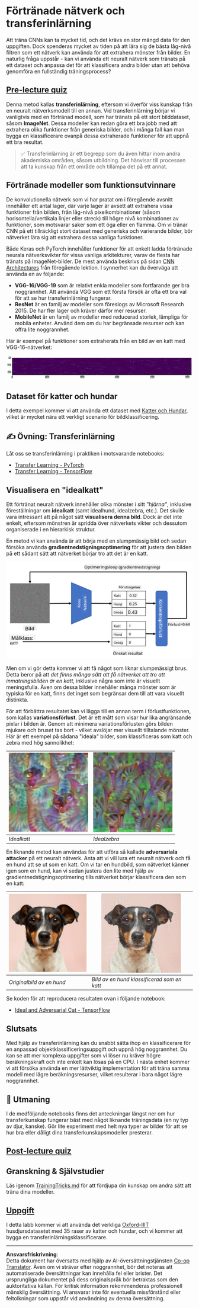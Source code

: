 <!--
CO_OP_TRANSLATOR_METADATA:
{
  "original_hash": "717775c4050ccbffbe0c961ad8bf7bf7",
  "translation_date": "2025-08-28T15:14:34+00:00",
  "source_file": "lessons/4-ComputerVision/08-TransferLearning/README.md",
  "language_code": "sv"
}
-->
# Förtränade nätverk och transferinlärning

Att träna CNNs kan ta mycket tid, och det krävs en stor mängd data för den uppgiften. Dock spenderas mycket av tiden på att lära sig de bästa låg-nivå filtren som ett nätverk kan använda för att extrahera mönster från bilder. En naturlig fråga uppstår - kan vi använda ett neuralt nätverk som tränats på ett dataset och anpassa det för att klassificera andra bilder utan att behöva genomföra en fullständig träningsprocess?

## [Pre-lecture quiz](https://red-field-0a6ddfd03.1.azurestaticapps.net/quiz/108)

Denna metod kallas **transferinlärning**, eftersom vi överför viss kunskap från en neuralt nätverksmodell till en annan. Vid transferinlärning börjar vi vanligtvis med en förtränad modell, som har tränats på ett stort bilddataset, såsom **ImageNet**. Dessa modeller kan redan göra ett bra jobb med att extrahera olika funktioner från generiska bilder, och i många fall kan man bygga en klassificerare ovanpå dessa extraherade funktioner för att uppnå ett bra resultat.

> ✅ Transferinlärning är ett begrepp som du även hittar inom andra akademiska områden, såsom utbildning. Det hänvisar till processen att ta kunskap från ett område och tillämpa det på ett annat.

## Förtränade modeller som funktionsutvinnare

De konvolutionella nätverk som vi har pratat om i föregående avsnitt innehåller ett antal lager, där varje lager är avsett att extrahera vissa funktioner från bilden, från låg-nivå pixelkombinationer (såsom horisontella/vertikala linjer eller streck) till högre nivå kombinationer av funktioner, som motsvarar saker som ett öga eller en flamma. Om vi tränar CNN på ett tillräckligt stort dataset med generiska och varierande bilder, bör nätverket lära sig att extrahera dessa vanliga funktioner.

Både Keras och PyTorch innehåller funktioner för att enkelt ladda förtränade neurala nätverksvikter för vissa vanliga arkitekturer, varav de flesta har tränats på ImageNet-bilder. De mest använda beskrivs på sidan [CNN Architectures](../07-ConvNets/CNN_Architectures.md) från föregående lektion. I synnerhet kan du överväga att använda en av följande:

* **VGG-16/VGG-19** som är relativt enkla modeller som fortfarande ger bra noggrannhet. Att använda VGG som ett första försök är ofta ett bra val för att se hur transferinlärning fungerar.
* **ResNet** är en familj av modeller som föreslogs av Microsoft Research 2015. De har fler lager och kräver därför mer resurser.
* **MobileNet** är en familj av modeller med reducerad storlek, lämpliga för mobila enheter. Använd dem om du har begränsade resurser och kan offra lite noggrannhet.

Här är exempel på funktioner som extraherats från en bild av en katt med VGG-16-nätverket:

![Features extracted by VGG-16](../../../../../translated_images/features.6291f9c7ba3a0b951af88fc9864632b9115365410765680680d30c927dd67354.sv.png)

## Dataset för katter och hundar

I detta exempel kommer vi att använda ett dataset med [Katter och Hundar](https://www.microsoft.com/download/details.aspx?id=54765&WT.mc_id=academic-77998-cacaste), vilket är mycket nära ett verkligt scenario för bildklassificering.

## ✍️ Övning: Transferinlärning

Låt oss se transferinlärning i praktiken i motsvarande notebooks:

* [Transfer Learning - PyTorch](TransferLearningPyTorch.ipynb)
* [Transfer Learning - TensorFlow](TransferLearningTF.ipynb)

## Visualisera en "idealkatt"

Ett förtränat neuralt nätverk innehåller olika mönster i sitt *"hjärna"*, inklusive föreställningar om **idealkatt** (samt idealhund, idealzebra, etc.). Det skulle vara intressant att på något sätt **visualisera denna bild**. Dock är det inte enkelt, eftersom mönstren är spridda över nätverkets vikter och dessutom organiserade i en hierarkisk struktur.

En metod vi kan använda är att börja med en slumpmässig bild och sedan försöka använda **gradientnedstigningsoptimering** för att justera den bilden på ett sådant sätt att nätverket börjar tro att det är en katt.

![Image Optimization Loop](../../../../../translated_images/ideal-cat-loop.999fbb8ff306e044f997032f4eef9152b453e6a990e449bbfb107de2493cc37e.sv.png)

Men om vi gör detta kommer vi att få något som liknar slumpmässigt brus. Detta beror på att *det finns många sätt att få nätverket att tro att inmatningsbilden är en katt*, inklusive några som inte är visuellt meningsfulla. Även om dessa bilder innehåller många mönster som är typiska för en katt, finns det inget som begränsar dem till att vara visuellt distinkta.

För att förbättra resultatet kan vi lägga till en annan term i förlustfunktionen, som kallas **variationsförlust**. Det är ett mått som visar hur lika angränsande pixlar i bilden är. Genom att minimera variationsförlusten görs bilden mjukare och bruset tas bort - vilket avslöjar mer visuellt tilltalande mönster. Här är ett exempel på sådana "ideala" bilder, som klassificeras som katt och zebra med hög sannolikhet:

![Ideal Cat](../../../../../translated_images/ideal-cat.203dd4597643d6b0bd73038b87f9c0464322725e3a06ab145d25d4a861c70592.sv.png) | ![Ideal Zebra](../../../../../translated_images/ideal-zebra.7f70e8b54ee15a7a314000bb5df38a6cfe086ea04d60df4d3ef313d046b98a2b.sv.png)
-----|-----
 *Idealkatt* | *Idealzebra*

En liknande metod kan användas för att utföra så kallade **adversariala attacker** på ett neuralt nätverk. Anta att vi vill lura ett neuralt nätverk och få en hund att se ut som en katt. Om vi tar en hundbild, som nätverket känner igen som en hund, kan vi sedan justera den lite med hjälp av gradientnedstigningsoptimering tills nätverket börjar klassificera den som en katt:

![Picture of a Dog](../../../../../translated_images/original-dog.8f68a67d2fe0911f33041c0f7fce8aa4ea919f9d3917ec4b468298522aeb6356.sv.png) | ![Picture of a dog classified as a cat](../../../../../translated_images/adversarial-dog.d9fc7773b0142b89752539bfbf884118de845b3851c5162146ea0b8809fc820f.sv.png)
-----|-----
*Originalbild av en hund* | *Bild av en hund klassificerad som en katt*

Se koden för att reproducera resultaten ovan i följande notebook:

* [Ideal and Adversarial Cat - TensorFlow](AdversarialCat_TF.ipynb)

## Slutsats

Med hjälp av transferinlärning kan du snabbt sätta ihop en klassificerare för en anpassad objektklassificeringsuppgift och uppnå hög noggrannhet. Du kan se att mer komplexa uppgifter som vi löser nu kräver högre beräkningskraft och inte enkelt kan lösas på en CPU. I nästa enhet kommer vi att försöka använda en mer lättviktig implementation för att träna samma modell med lägre beräkningsresurser, vilket resulterar i bara något lägre noggrannhet.

## 🚀 Utmaning

I de medföljande notebooks finns det anteckningar längst ner om hur transferkunskap fungerar bäst med något liknande träningsdata (en ny typ av djur, kanske). Gör lite experiment med helt nya typer av bilder för att se hur bra eller dåligt dina transferkunskapsmodeller presterar.

## [Post-lecture quiz](https://red-field-0a6ddfd03.1.azurestaticapps.net/quiz/208)

## Granskning & Självstudier

Läs igenom [TrainingTricks.md](TrainingTricks.md) för att fördjupa din kunskap om andra sätt att träna dina modeller.

## [Uppgift](lab/README.md)

I detta labb kommer vi att använda det verkliga [Oxford-IIIT](https://www.robots.ox.ac.uk/~vgg/data/pets/) husdjursdatasetet med 35 raser av katter och hundar, och vi kommer att bygga en transferinlärningsklassificerare.

---

**Ansvarsfriskrivning**:  
Detta dokument har översatts med hjälp av AI-översättningstjänsten [Co-op Translator](https://github.com/Azure/co-op-translator). Även om vi strävar efter noggrannhet, bör det noteras att automatiserade översättningar kan innehålla fel eller brister. Det ursprungliga dokumentet på dess originalspråk bör betraktas som den auktoritativa källan. För kritisk information rekommenderas professionell mänsklig översättning. Vi ansvarar inte för eventuella missförstånd eller feltolkningar som uppstår vid användning av denna översättning.